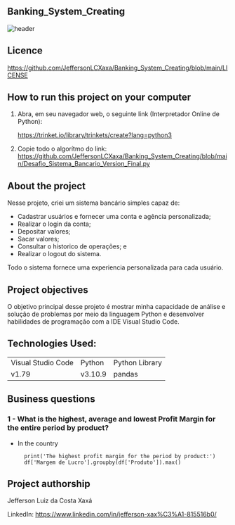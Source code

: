 ## Banking_System_Creating

![header](https://wallpapercave.com/wp/wp8569586.png)

## Licence

https://github.com/JeffersonLCXaxa/Banking_System_Creating/blob/main/LICENSE

## How to run this project on your computer

1. Abra, em seu navegador web, o seguinte link (Interpretador Online de Python):

    https://trinket.io/library/trinkets/create?lang=python3

3. Copie todo o algorítmo do link:
    https://github.com/JeffersonLCXaxa/Banking_System_Creating/blob/main/Desafio_Sistema_Bancario_Version_Final.py


## About the project

Nesse projeto, criei um sistema bancário simples capaz de:

- Cadastrar usuários e fornecer uma conta e agência personalizada;
- Realizar o login da conta;
- Depositar valores;
- Sacar valores;
- Consultar o historico de operações; e
- Realizar o logout do sistema.

Todo o sistema fornece uma experiencia personalizada para cada usuário.

## Project objectives

O objetivo principal desse projeto é mostrar minha capacidade de análise e solução de problemas por meio da linguagem Python e desenvolver habilidades de programação com a IDE Visual Studio Code.

## Technologies Used:
<table>
    <tr>
        <td>Visual Studio Code</td>
        <td>Python</td>
        <td>Python Library</td>
    </tr>
    <tr>
        <td>v1.79</td>
        <td>v3.10.9</td>
        <td> pandas</td>
    </tr>
</table>

## Business questions

### 1 - What is the highest, average and lowest Profit Margin for the entire period by product?

- In the country
        
        print('The highest profit margin for the period by product:')
        df['Margem de Lucro'].groupby(df['Produto']).max()

## Project authorship

Jefferson Luiz da Costa Xaxá

LinkedIn: https://www.linkedin.com/in/jefferson-xax%C3%A1-815516b0/
